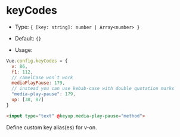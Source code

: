 # keyCodes

* Type: `{ [key: string]: number | Array<number> }`

* Default: `{}`

* Usage:

```js
Vue.config.keyCodes = {
  v: 86,
  f1: 112,
  // camelCase won`t work
  mediaPlayPause: 179,
  // instead you can use kebab-case with double quotation marks
  "media-play-pause": 179,
  up: [38, 87]
}
```

```html
<input type="text" @keyup.media-play-pause="method">
```

Define custom key alias(es) for v-on.

